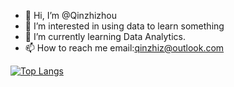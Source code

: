 - 👋 Hi, I’m @Qinzhizhou
- 👀 I’m interested in using data to learn something
- 🌱 I’m currently learning Data Analytics.
- 📫 How to reach me email:qinzhiz@outlook.com



[![Top Langs](https://github-readme-stats.vercel.app/api/top-langs/?username=Qinzhizhou&layout=compact&theme=dark)](https://github.com/anuraghazra/github-readme-stats)

